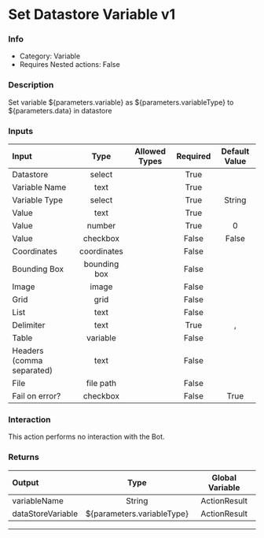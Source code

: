 # Set Datastore Variable v1

### Info

- Category: Variable
- Requires Nested actions: False


### Description
Set variable ${parameters.variable} as ${parameters.variableType} to ${parameters.data} in datastore


### Inputs

| Input | Type | Allowed Types | Required |  Default Value |
| :--- | :---: | :---: | :---: | :---: |
| Datastore | select |  | True |  |
| Variable Name | text |  | True |  |
| Variable Type | select |  | True | String |
| Value | text |  | True |  |
| Value | number |  | True | 0 |
| Value | checkbox |  | False | False |
| Coordinates | coordinates |  | False |  |
| Bounding Box | bounding box |  | False |  |
| Image | image |  | False |  |
| Grid | grid |  | False |  |
| List | text |  | False |  |
| Delimiter | text |  | True | , |
| Table | variable |  | False |  |
| Headers (comma separated) | text |  | False |  |
| File | file path |  | False |  |
| Fail on error? | checkbox |  | False | True |


### Interaction
This action performs no interaction with the Bot.

### Returns

| Output | Type | Global Variable |
| :--- | :---: | :---: |
| variableName | String | ActionResult |
| dataStoreVariable | ${parameters.variableType} | ActionResult |

---